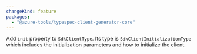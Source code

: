```yaml
---
changeKind: feature
packages:
  - "@azure-tools/typespec-client-generator-core"
---
```


Add `init` property to `SdkClientType`. Its type is `SdkClientInitializationType` which includes the initialization parameters and how to initialize the client.